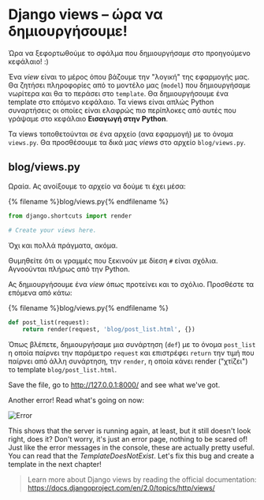 # Django views – ώρα να δημιουργήσουμε!

Ώρα να ξεφορτωθούμε το σφάλμα που δημιουργήσαμε στο προηγούμενο κεφάλαιο! :)

Ένα *view* είναι το μέρος όπου βάζουμε την "λογική" της εφαρμογής μας. Θα ζητήσει πληροφορίες από το μοντέλο μας (`model`) που δημιουργήσαμε νωρίτερα και θα το περάσει στο `template`. Θα δημιουργήσουμε ένα template στο επόμενο κεφάλαιο. Τα views είναι απλώς Python συναρτήσεις οι οποίες είναι ελαφρώς πιο περίπλοκες από αυτές που γράψαμε στο κεφάλαιο **Εισαγωγή στην Python**.

Τα views τοποθετούνται σε ένα αρχείο (ανα εφαρμογή) με το όνομα `views.py`. Θα προσθέσουμε τα δικά μας *views* στο αρχείο `blog/views.py`.

## blog/views.py

Ωραία. Ας ανοίξουμε το αρχείο να δούμε τι έχει μέσα:

{% filename %}blog/views.py{% endfilename %}

```python
from django.shortcuts import render

# Create your views here.
```

Όχι και πολλά πράγματα, ακόμα.

Θυμηθείτε ότι οι γραμμές που ξεκινούν με δίεση `#` είναι σχόλια. Αγνοούνται πλήρως από την Python.

Ας δημιουργήσουμε ένα *view* όπως προτείνει και το σχόλιο. Προσθέστε τα επόμενα από κάτω:

{% filename %}blog/views.py{% endfilename %}

```python
def post_list(request):
    return render(request, 'blog/post_list.html', {})
```

Όπως βλέπετε, δημιουργήσαμε μια συνάρτηση (`def`) με το όνομα `post_list` η οποία παίρνει την παράμετρο `request` και επιστρέφει `return` την τιμή που παίρνει από άλλη συνάρτηση, την `render`, η οποία κάνει render ("χτίζει") το template `blog/post_list.html`.

Save the file, go to http://127.0.0.1:8000/ and see what we've got.

Another error! Read what's going on now:

![Error](images/error.png)

This shows that the server is running again, at least, but it still doesn't look right, does it? Don't worry, it's just an error page, nothing to be scared of! Just like the error messages in the console, these are actually pretty useful. You can read that the *TemplateDoesNotExist*. Let's fix this bug and create a template in the next chapter!

> Learn more about Django views by reading the official documentation: https://docs.djangoproject.com/en/2.0/topics/http/views/